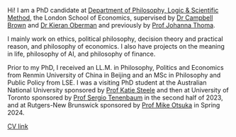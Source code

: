 Hi! I am a PhD candidate at [Department of Philosophy, Logic & Scientific Method](https://www.lse.ac.uk/philosophy/), the London School of Economics, supervised by [Dr Campbell Brown](https://philpeople.org/profiles/campbell-brown) and [Dr Kieran Oberman](https://philpeople.org/profiles/kieran-oberman) and previously by [Prof Johanna Thoma](https://johannathoma.com/).

I mainly work on ethics, political philosophy, decision theory and practical reason, and philosophy of economics. I also have projects on the meaning in life, philosophy of AI, and philosophy of finance. 

Prior to my PhD, I received an LL.M. in Philosophy, Politics and Economics from Renmin University of China in Beijing and an MSc in Philosophy and Public Policy from LSE. I was a visiting PhD student at the Australian National University sponsored by [Prof Katie Steele](https://katiesteelephilosophy.weebly.com/) and then at University of Toronto sponsored by [Prof Sergio Tenenbaum](https://www.sergiotenenbaum.org/homepage.html) in the second half of 2023, and at Rutgers-New Brunswick sponsored by [Prof Mike Otsuka](https://sites.rutgers.edu/michael-otsuka/people/michael-otsuka/) in Spring 2024.

[CV link](/assets/KangyuWang-CV-24.6.docx)
